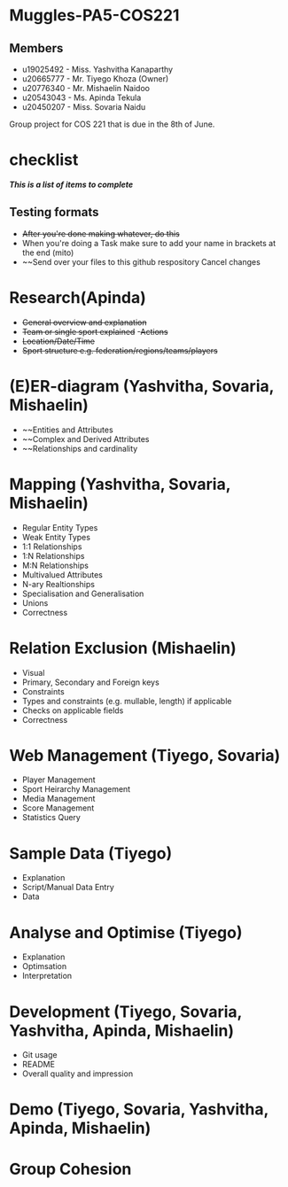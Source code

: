 # Muggles-PA5-COS221
## Members
- u19025492 - Miss. Yashvitha Kanaparthy
- u20665777 - Mr. Tiyego Khoza (Owner)
- u20776340 - Mr. Mishaelin Naidoo
- u20543043 - Ms. Apinda Tekula
- u20450207 - Miss. Sovaria Naidu 

Group project for COS 221 that is due in the 8th of June.

# checklist
***This is a list of items to complete***

## Testing formats
- ~~After you're done making whatever, do this~~
- When you're doing a Task make sure to add your name in brackets at the end (mito)
- ~~Send over your files to this github respository
Cancel changes
# Research(Apinda)
- ~~General overview  and explanation~~
- ~~Team or single sport explained~~
-~~Actions~~
- ~~Location/Date/Time~~
- ~~Sport structure e.g. federation/regions/teams/players~~

# (E)ER-diagram (Yashvitha, Sovaria, Mishaelin)
- ~~Entities and Attributes
- ~~Complex and Derived Attributes
- ~~Relationships and cardinality

# Mapping (Yashvitha, Sovaria, Mishaelin)
- Regular Entity Types
- Weak Entity Types
- 1:1 Relationships
- 1:N Relationships
- M:N Relationships
- Multivalued Attributes
- N-ary Realtionships
- Specialisation and Generalisation
- Unions
- Correctness

# Relation Exclusion (Mishaelin)
- Visual
- Primary, Secondary and Foreign keys
- Constraints
- Types and constraints (e.g. mullable, length) if applicable
- Checks on applicable fields
- Correctness

# Web Management (Tiyego, Sovaria)
- Player Management
- Sport Heirarchy Management
- Media Management
- Score Management
- Statistics Query

# Sample Data (Tiyego)
- Explanation
- Script/Manual Data Entry
- Data

# Analyse and Optimise (Tiyego)
- Explanation
- Optimsation
- Interpretation

# Development (Tiyego, Sovaria, Yashvitha, Apinda, Mishaelin)
- Git usage
- README
- Overall quality and impression

# Demo (Tiyego, Sovaria, Yashvitha, Apinda, Mishaelin)
# Group Cohesion
